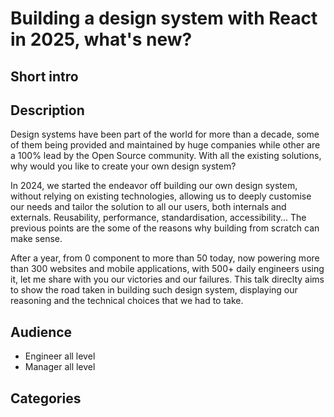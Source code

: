 # Building a design system with React in 2025, what's new? 

## Short intro

## Description

Design systems have been part of the world for more than a decade, some of them being provided and maintained by huge companies while other are a 100% lead by the Open Source community. With all the existing solutions, why would you like to create your own design system? 

In 2024, we started the endeavor off building our own design system, without relying on existing technologies, allowing us to deeply customise our needs and tailor the solution to all our users, both internals and externals.
Reusability, performance, standardisation, accessibility... The previous points are the some of the reasons why building from scratch can make sense.

After a year, from 0 component to more than 50 today, now powering more than 300 websites and mobile applications, with 500+ daily engineers using it, let me share with you our victories and our failures.
This talk direclty aims to show the road taken in building such design system, displaying our reasoning and the technical choices that we had to take.

## Audience

- Engineer all level
- Manager all level

## Categories







